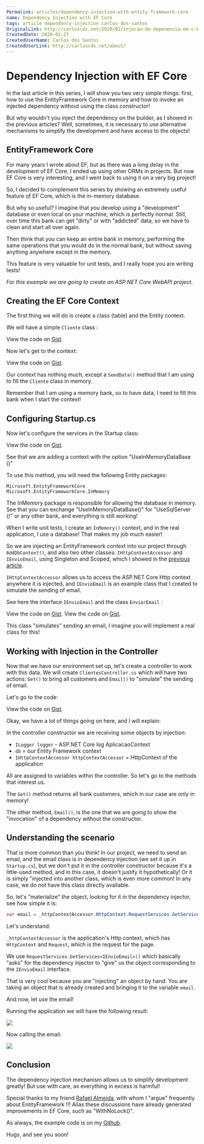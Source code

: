 ```yaml
---
Permalink: articles/dependency-injection-with-entity-framework-core
name: Dependency Injection with EF Core
tags: article dependency-injection carlos-dos-santos 
OriginalLink: http://carloscds.net/2020/02/injecao-de-depenencia-em-c-bonus/
CreatedDate: 2020-02-27
CreatedUserName: Carlos dos Santos
CreatedUserLink: http://carloscds.net/about/
---
```


# Dependency Injection with EF Core

In the last article in this series, I will show you two very simple things: first, how to use the EntityFramework Core in memory and how to invoke an injected dependency without using the class constructor!

But why wouldn't you inject the dependency on the builder, as I showed in the previous articles? Well, sometimes, it is necessary to use alternative mechanisms to simplify the development and have access to the objects!

## EntityFramework Core

For many years I wrote about EF, but as there was a long delay in the development of EF Core, I ended up using other ORMs in projects. But now EF Core is very interesting, and I went back to using it on a very big project!

So, I decided to complement this series by showing an extremely useful feature of EF Core, which is the in-memory database.

But why so useful? I imagine that you develop using a "development" database or even local on your machine, which is perfectly normal. Still, over time this bank can get "dirty" or with "addicted" data, so we have to clean and start all over again.

Then think that you can keep an entire bank in memory, performing the same operations that you would do in the normal bank, but without saving anything anywhere except in the memory.

This feature is very valuable for unit tests, and I really hope you are writing tests!

_For this example we are going to create an ASP.NET Core WebAPI project._

## Creating the EF Core Context

The first thing we will do is create a class (table) and the Entity context. 

We will have a simple `Cliente` class :

<script src="https://gist.github.com/carloscds/d224f094c8470ce181b87a291b967a5d.js"></script><noscript>View the code on <a href="https://gist.github.com/carloscds/d224f094c8470ce181b87a291b967a5d">Gist</a>.</noscript>

Now let's get to the context:

<script src="https://gist.github.com/carloscds/47565a0bd42ead503848fdf2ad8e81d4.js"></script><noscript>View the code on <a href="https://gist.github.com/carloscds/47565a0bd42ead503848fdf2ad8e81d4">Gist</a>.</noscript>

Our context has nothing much, except a `SeedData()` method that I am using to fill the `Cliente` class in memory.

Remember that I am using a memory bank, so to have data, I need to fill this bank when I start the context!

## Configuring Startup.cs

Now let's configure the services in the Startup class:

<script src="https://gist.github.com/carloscds/583f0053d807d2597b2c81c3e352c8c5.js"></script><noscript>View the code on <a href="https://gist.github.com/carloscds/583f0053d807d2597b2c81c3e352c8c5">Gist</a>.</noscript>

See that we are adding a context with the option "UseInMemoryDataBase ()"

To use this method, you will need the following Entity packages:

```nuget
Microsoft.EntityFrameworkCore
Microsoft.EntityFrameworkCore.InMemory
```

The InMemory package is responsible for allowing the database in memory. See that you can exchange "UseInMemoryDataBase()" for "UseSqlServer ()" or any other bank, and everything is still working!

When I write unit tests, I create an `InMemory()` context, and in the real application, I use a database! That makes my job much easier!

So we are injecting an EntityFramework context into our project through `AddDbContext()`, and also two other classes: `IHttpContextAccessor` and `IEnvioEmail`, using Singleton and Scoped, which I showed in the <a href="http://carloscds.net/2020/02/injecao-de-dependencia-em-c-parte-2/" target="_blank">previous article<a/>.

`IHttpContextAccessor` allows us to access the ASP.NET Core Http context anywhere it is injected, and `IEnvioEmail` is an example class that I created to simulate the sending of email.

See here the interface `IEnvioEmail` and the class `EnviarEmail` :

<script src="https://gist.github.com/carloscds/d5d758d937cf41c021a9abc81aa53ae2.js"></script><noscript>View the code on <a href="https://gist.github.com/carloscds/d5d758d937cf41c021a9abc81aa53ae2">Gist</a>.</noscript>

<script src="https://gist.github.com/carloscds/046ded779d61c59c972898af046a7fc7.js"></script><noscript>View the code on <a href="https://gist.github.com/carloscds/046ded779d61c59c972898af046a7fc7">Gist</a>.</noscript>

This class "simulates" sending an email, I imagine you will implement a real class for this!

## Working with Injection in the Controller

Now that we have our environment set up, let's create a controller to work with this data. We will create `ClientesController.cs` which will have two actions: `Get()` to bring all customers and `Email()` to "simulate" the sending of email.

Let's go to the code:

<script src="https://gist.github.com/carloscds/fe20c63aee0a89ba256a598fdacfbb6c.js"></script><noscript>View the code on <a href="https://gist.github.com/carloscds/fe20c63aee0a89ba256a598fdacfbb6c">Gist</a>.</noscript>

Okay, we have a lot of things going on here, and I will explain:

In the controller constructor we are receiving some objects by injection:

- `ILogger logger` - ASP.NET Core log AplicacaoContext
- `db` = our Entity Framework context
- `IHttpContextAccessor httpContextAccessor` = HttpContext of the application

All are assigned to variables within the controller. So let's go to the methods that interest us.

The `Get()` method returns all bank customers, which in our case are only in memory!

The other method, `Email()`, is the one that we are going to show the "invocation" of a dependency without the constructor.

## Understanding the scenario

That is more common than you think! In our project, we need to send an email, and the email class is in dependency injection (we set it up in `Startup.cs`), but we don't put it in the controller constructor because it's a little-used method, and in this case, it doesn't justify it hypothetically! Or it is simply "injected into another class, which is even more common! In any case, we do not have this class directly available.

So, let's "materialize" the object, looking for it in the dependency injector, see how simple it is:

```csharp
var email = _httpContextAccessor.HttpContext.RequestServices.GetService <IEnvioEmail> ();
```

Let's understand:

`_httpContextAccessor` is the application's Http context, which has `HttpContext` and `Request`, which is the request for the page.

We use `RequestServices.GetServices<IEnvioEmail>()` which basically "asks" for the dependency injector to "give" us the object corresponding to the `IEnvioEmail` interface.

That is very cool because you are "injecting" an object by hand. You are taking an object that is already created and bringing it to the variable `email`.

And now, let use the email!

Running the application we will have the following result:

<img src="http://carloscds.net/wp-content/uploads/2020/02/image-6.png">

Now calling the email:

<img src="http://carloscds.net/wp-content/uploads/2020/02/image-7.png">

## Conclusion

The dependency injection mechanism allows us to simplify development greatly! But use with care, as everything in excess is harmful!

Special thanks to my friend <a href="http://ralms.net/" target="_blank">Rafael Almeida</a>, with whom I "argue" frequently about EntityFramework !!! Alias ​​these discussions have already generated improvements in EF Core, such as "WithNoLock()".

As always, the example code is on my <a href="https://github.com/carloscds/CSharpSamples/tree/master/InjecaoDependenciaDiretaEF" target="_blank">Github<a/>.

Hugs, and see you soon!